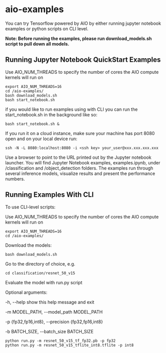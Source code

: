 # aio-examples

You can try Tensorflow powered by AIO by either running jupyter notebook examples or python scripts on CLI level. 

**Note: Before running the examples, please run download_models.sh script to pull down all models.**

## Running Jupyter Notebook QuickStart Examples

Use AIO_NUM_THREADS to specify the number of cores the AIO compute kernels will run on
```
export AIO_NUM_THREADS=16
cd /aio-examples/
bash download_models.sh
bash start_notebook.sh
```

if you would like to run examples using with CLI you can run the start_notebook.sh in the background like so:

```
bash start_notebook.sh &
```

If you run it on a cloud instance, make sure your machine has port 8080 open and on your local device run:
```
ssh -N -L 8080:localhost:8080 -i <ssh key> your_user@xxx.xxx.xxx.xxx
```

Use a browser to point to the URL printed out by the Jupyter notebook launcher. You will find 
Jupyter Notebook examples, examples.ipynb, under /classification and /object_detection folders.
The examples run through several inference models, visualize results and present the performance
numbers.

## Running Examples With CLI
To use CLI-level scripts:

Use AIO_NUM_THREADS to specify the number of cores the AIO compute kernels will run on
```
export AIO_NUM_THREADS=16
cd /aio-examples/
```

Download the models:
```
bash download_models.sh
```

Go to the directory of choice, e.g.
```
cd classification/resnet_50_v15
```
Evaluate the model with run.py script

Optional arguments:

  -h, --help            show this help message and exit
  
  -m MODEL_PATH, --model_path MODEL_PATH
                        
  -p {fp32,fp16,int8}, --precision {fp32,fp16,int8}
                        
  -b BATCH_SIZE, --batch_size BATCH_SIZE

```
python run.py -m resnet_50_v15_tf_fp32.pb -p fp32
python run.py -m resnet_50_v15_tflite_int8.tflite -p int8
```
